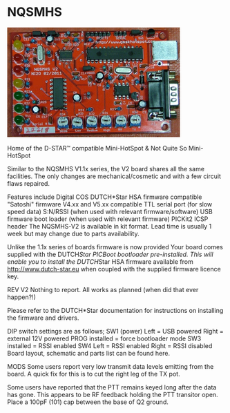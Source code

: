 # NQSMHS

![finished board](https://github.com/g7ltt/NQSMHS/blob/main/NQSMHS-V2-built-small.png)

Home of the D-STAR™ compatible Mini-HotSpot & Not Quite So Mini-HotSpot

Similar to the NQSMHS V1.1x series, the V2 board shares all the same facilities. The only changes are mechanical/cosmetic and with a few circuit flaws repaired.

Features include
Digital COS
DUTCH*Star HSA firmware compatible
"Satoshi" firmware V4.xx and V5.xx compatible
TTL serial port (for slow speed data)
S:N/RSSI (when used with relevant firmware/software)
USB firmware boot loader (when used with relevant firmware)
PICKit2 ICSP header
The NQSMHS-V2 is available in kit format. Lead time is usually 1 week but may change due to parts availability.

Unlike the 1.1x series of boards firmware is now provided Your board comes supplied with the DUTCH*Star PICBoot bootloader pre-installed. This will enable you to install the DUTCH*Star HSA firmware available from http://www.dutch-star.eu when coupled with the supplied firmware licence key.

REV V2
Nothing to report. All works as planned (when did that ever happen?!)

Please refer to the DUTCH*Star documentation for instructions on installing the firmware and drivers.

DIP switch settings are as follows;
SW1 (power)          Left = USB powered     Right = external 12V powered
PROG            installed = force bootloader mode
SW3               installed = RSSI enabled
SW4                       Left = RSSI enabled       Right = RSSI disabled
 Board layout, schematic and parts list can be found here.

MODS
Some users report very low transmit data levels emitting from the board. A quick fix for this is to cut the right leg of the TX pot.

Some users have reported that the PTT remains keyed long after the data has gone. This appears to be RF feedback holding the PTT transitor open. Place a 100pF (101) cap between the base of Q2 ground.
